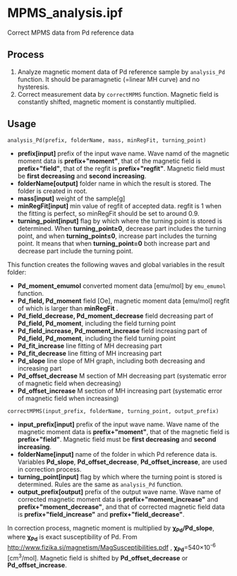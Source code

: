 # MPMS_analysis.ipf
Correct MPMS data from Pd reference data

## Process
1. Analyze magnetic moment data of Pd reference sample by ```analysis_Pd``` function. It should be paramagnetic (=linear MH curve) and no hysteresis.
1. Correct measurement data by ```correctMPMS``` function. Magnetic field is constantly shifted, magnetic moment is constantly multiplied.

## Usage
```
analysis_Pd(prefix, folderName, mass, minRegFit, turning_point)
```
- **prefix[input]** prefix of the input wave name. Wave namd of the magnetic moment data is **prefix+"moment"**, that of the magnetic field is **prefix+"field"**, that of the regfit is **prefix+"regfit"**. Magnetic field must be **first decreasing** and **second increasing**.
- **folderName[output]** folder name in which the result is stored. The folder is created in root.
- **mass[input]** weight of the sample[g]
- **minRegFit[input]** min value of regfit of accepted data. regfit is 1 when the fitting is perfect, so minRegFit should be set to around 0.9.
- **turning_point[input]** flag by which where the turning point is stored is determined. When **turning_point&ge;0**, decrease part includes the turning point, and when **turning_point&le;0**, increase part includes the turning point. It means that when **turning_point=0** both increase part and decrease part include the turning point.

This function creates the following waves and global variables in the result folder:
- **Pd_moment_emumol** converted moment data [emu/mol] by ```emu_emumol``` function.
- **Pd_field, Pd_moment** field [Oe], magnetic moment data [emu/mol] regfit of which is larger than **minRegFit** .
- **Pd_field_decrease, Pd_moment_decrease** field decreasing part of **Pd_field, Pd_moment**, including the field turning point
- **Pd_field_increase, Pd_moment_increase** field increasing part of **Pd_field, Pd_moment**, including the field turning point
- **Pd_fit_increase** line fitting of MH decreasing part
- **Pd_fit_decrease** line fitting of MH increasing part
- **Pd_slope** line slope of MH graph, including both decreasing and increasing part
- **Pd_offset_decrease** M section of MH decreasing part (systematic error of magnetic field when decreasing)
- **Pd_offset_increase** M section of MH increasing part (systematic error of magnetic field when increasing)

```
correctMPMS(input_prefix, folderName, turning_point, output_prefix)
```
- **input_prefix[input]** prefix of the input wave name. Wave name of the magnetic moment data is **prefix+"moment"**, that of the magnetic field is **prefix+"field"**. Magnetic field must be **first decreasing** and **second increasing**.
- **folderName[input]** name of the folder in which Pd reference data is. Variables **Pd_slope**, **Pd_offset_decrease**, **Pd_offset_increase**, are used in correction process.
- **turning_point[input]** flag by which where the turning point is stored is determined. Rules are the same as ```analysis_Pd``` function.
- **output_prefix[output]** prefix of the output wave name. Wave name of corrected magnetic moment data is **prefix+"moment_increase"** and **prefix+"moment_decrease"**, and that of corrected magnetic field data is **prefix+"field_increase"** and **prefix+"field_decrease"**.

In correction process, magnetic moment is multiplied by **&chi;<sub>Pd</sub>/Pd_slope**, where **&chi;<sub>Pd</sub>** is exact susceptibility of Pd. From http://www.fizika.si/magnetism/MagSusceptibilities.pdf , **&chi;<sub>Pd</sub>**=540&times;10<sup>-6</sup> [cm<sup>3</sup>/mol]. Magnetic field is shifted by **Pd_offset_decrease** or **Pd_offset_increase**.